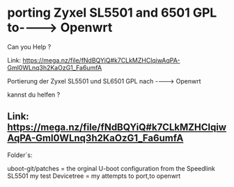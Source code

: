# porting Zyxel SL5501 and 6501  GPL to----> Openwrt

Can you Help ?

Link: https://mega.nz/file/fNdBQYiQ#k7CLkMZHClqiwAqPA-Gml0WLnq3h2KaOzG1_Fa6umfA



Portierung der Zyxel SL5501 und SL6501 GPL nach ----> Openwrt

kannst du helfen ?

Link: https://mega.nz/file/fNdBQYiQ#k7CLkMZHClqiwAqPA-Gml0WLnq3h2KaOzG1_Fa6umfA
------------------------------------------------------------------------------------------------------------------
Folder´s:

uboot-git/patches = the orginal U-boot configuration from the Speedlink SL5501
my test Devicetree = my attempts to port,to openwrt
